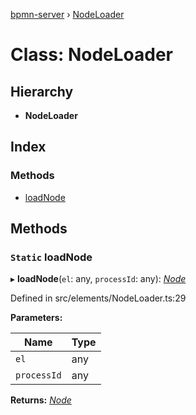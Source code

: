 [bpmn-server](../README.md) › [NodeLoader](nodeloader.md)

# Class: NodeLoader

## Hierarchy

* **NodeLoader**

## Index

### Methods

* [loadNode](nodeloader.md#static-loadnode)

## Methods

### `Static` loadNode

▸ **loadNode**(`el`: any, `processId`: any): *[Node](node.md)*

Defined in src/elements/NodeLoader.ts:29

**Parameters:**

Name | Type |
------ | ------ |
`el` | any |
`processId` | any |

**Returns:** *[Node](node.md)*
